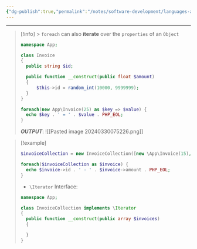 ```yaml
---
{"dg-publish":true,"permalink":"/notes/software-development/languages-and-frameworks/web-development/backend/php/02-object-oriented-programming-oop/19-iterate-over-objects/01-iterate/","tags":["programming","php","webdevelopment","backend","OOP"],"created":"2025-07-13T15:24:55.271+08:00"}
---
```



---

> [!info] > `foreach` can also **iterate** over the `properties` of an `Object`
>
> ```php
> namespace App;
>
> class Invoice
> {
> 	public string $id;
>
> 	public function __construct(public float $amount)
> 	{
> 		$this->id = random_int(10000, 9999999);
> 	}
> }
> ```
>
> ```PHP
> foreach(new App\Invoice(25) as $key => $value) {
> 	echo $key . ' = ' . $value . PHP_EOL;
> }
> ```
>
> **_OUTPUT_**:
> ![[Pasted image 20240330075226.png]]

> [!example]
>
> ```php
> $invoiceCollection = new InvoiceCollection([new \App\Invoice(15), new \App\Invoice(25), new \App\Invoice(50)]);
>
> foreach($invoiceCollection as $invoice) {
> 	echo $invoice->id . ' - ' . $invoice->amount . PHP_EOL;
> }
> ```
>
> - `\Iterator` Interface:
>
> ```php
> namespace App;
>
> class InvoiceCollection implements \Iterator
> {
> 	public function __construct(public array $invoices)
> 	{
>
> 	}
> }
> ```
